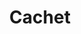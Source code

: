 ---
facebook: https://facebook.com/CachetHQ
git: https://github.com/CachetHQ
logohandle: cachethqio
sort: cachet
title: Cachet
twitter: https://x.com/CachetHQ
website: https://cachethq.io/
---